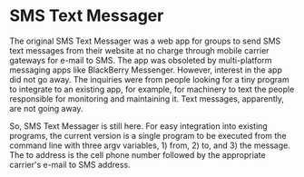 # SMS Text Messager

The original SMS Text Messager was a web app for groups to send SMS text messages from their website at no charge through mobile carrier gateways for e-mail to SMS. The app was obsoleted by multi-platform messaging apps like BlackBerry Messenger. However, interest in the app did not go away. The inquiries were from people looking for a tiny program to integrate to an existing app, for example, for machinery to text the people responsible for monitoring and maintaining it. Text messages, apparently, are not going away.

So, SMS Text Messager is still here. For easy integration into existing programs, the current version is a single program to be executed from the command line with three argv variables, 1) from, 2) to, and 3) the message. The to address is the cell phone number followed by the appropriate carrier's e-mail to SMS address.
